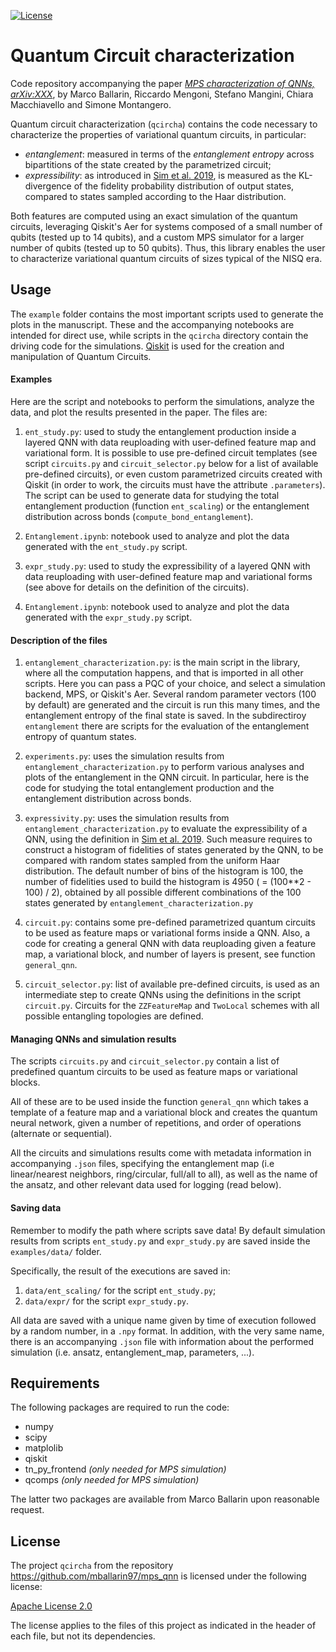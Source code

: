[![License](https://img.shields.io/badge/License-Apache_2.0-blue.svg)](https://opensource.org/licenses/Apache-2.0)
# Quantum Circuit characterization

Code repository accompanying the paper *[MPS characterization of QNNs, arXiv:XXX](add_link)*, by Marco Ballarin, Riccardo Mengoni, Stefano Mangini, Chiara Macchiavello and Simone Montangero.

Quantum circuit characterization (`qcircha`) contains the code necessary to characterize the properties of variational quantum circuits, in particular:

- *entanglement*: measured in terms of the _entanglement entropy_ across bipartitions of the state created by the parametrized circuit; 
- *expressibility*: as introduced in [Sim et al. 2019](https://arxiv.org/abs/1905.10876), is measured as the KL-divergence of the fidelity probability distribution of output states, compared to states sampled according to the Haar distribution.

Both features are computed using an exact simulation of the quantum circuits, leveraging Qiskit's Aer for systems composed of a small number of qubits (tested up to 14 qubits), and a custom MPS simulator for a larger number of qubits (tested up to 50 qubits). Thus, this library enables the user to characterize variational quantum circuits of sizes typical of the NISQ era.

## Usage

The `example` folder contains the most important scripts used to generate the plots in the manuscript. These and the accompanying notebooks are intended for direct use, while scripts in the `qcircha` directory contain the driving code for the simulations. [Qiskit](https://github.com/Qiskit) is used for the creation and manipulation of Quantum Circuits. 

#### Examples
Here are the script and notebooks to perform the simulations, analyze the data, and plot the results presented in the paper. The files are: 
1. `ent_study.py`: used to study the entanglement production inside a layered QNN with data reuploading with user-defined feature map and variational form. It is possible to use pre-defined circuit templates (see script `circuits.py` and `circuit_selector.py` below for a list of available pre-defined circuits), or even custom parametrized circuits created with Qiskit (in order to work, the circuits must have the attribute `.parameters`). The script can be used to generate data for studying the total entanglement production (function `ent_scaling`) or the entanglement distribution across bonds (`compute_bond_entanglement`). 

2. `Entanglement.ipynb`: notebook used to analyze and plot the data generated with the `ent_study.py` script. 

3. `expr_study.py`: used to study the expressibility of a layered QNN with data reuploading with user-defined feature map and variational forms (see above for details on the definition of the circuits).

4. `Entanglement.ipynb`: notebook used to analyze and plot the data generated with the `expr_study.py` script. 


#### Description of the files
1. `entanglement_characterization.py`: is the main script in the library, where all the computation happens, and that is imported in all other scripts. Here you can pass a PQC of your choice, and select a simulation backend, MPS, or Qiskit's Aer. Several random parameter vectors (100 by default) are generated and the circuit is run this many times, and the entanglement entropy of the final state is saved. In the subdirectiroy `entanglement` there are scripts for the evaluation of the entanglement entropy of quantum states. 

2. `experiments.py`: uses the simulation results from `entanglement_characterization.py` to perform various analyses and plots of the entanglement in the QNN circuit. In particular, here is the code for studying the total entanglement production and the entanglement distribution across bonds. 

3. `expressivity.py`: uses the simulation results from `entanglement_characterization.py` to evaluate the expressibility of a QNN, using the definition in [Sim et al. 2019](https://arxiv.org/abs/1905.10876). Such measure requires to construct a histogram of fidelities of states generated by the QNN, to be compared with random states sampled from the uniform Haar distribution. The default number of bins of the histogram is 100, the number of fidelities used to build the histogram is 4950 ( = (100**2 - 100) / 2), obtained by all possible different combinations of the 100 states generated by `entanglement_characterization.py`

4. `circuit.py`: contains some pre-defined parametrized quantum circuits to be used as feature maps or variational forms inside a QNN. Also, a code for creating a general QNN with data reuploading given a feature map, a variational block, and number of layers is present, see function `general_qnn`.

5. `circuit_selector.py`: list of available pre-defined circuits, is used as an intermediate step to create QNNs using the definitions in the script `circuit.py`. Circuits for the `ZZFeatureMap` and `TwoLocal` schemes with all possible entangling topologies are defined.

#### Managing QNNs and simulation results
The scripts `circuits.py` and `circuit_selector.py` contain a list of predefined quantum circuits to be used as feature maps or variational blocks. 

All of these are to be used inside the function `general_qnn` which takes a template of a feature map and a variational block and creates the quantum neural network, given a number of repetitions, and order of operations (alternate or sequential).  

All the circuits and simulations results come with metadata information in accompanying `.json` files, specifying the entanglement map (i.e linear/nearest neighbors, ring/circular, full/all to all), as well as the name of the ansatz, and other relevant data used for logging (read below).  

#### Saving data

Remember to modify the path where scripts save data! By default simulation results from scripts `ent_study.py` and `expr_study.py` are saved inside the `examples/data/` folder.

Specifically, the result of the executions are saved in:
1. `data/ent_scaling/` for the script `ent_study.py`;
2. `data/expr/` for the script `expr_study.py`.

All data are saved with a unique name given by time of execution followed by a random number, in a `.npy` format. In addition, with the very same name, there is an accompanying `.json` file with information about the performed simulation (i.e. ansatz, entanglement_map,  parameters, ...).


## Requirements

The following packages are required to run the code:

- numpy
- scipy
- matplolib
- qiskit
- tn_py_frontend _(only needed for MPS simulation)_
- qcomps _(only needed for MPS simulation)_

The latter two packages are available from Marco Ballarin upon reasonable request.

## License

The project `qcircha` from the repository https://github.com/mballarin97/mps_qnn
is licensed under the following license:

[Apache License 2.0](LICENSE)

The license applies to the files of this project as indicated
in the header of each file, but not its dependencies.